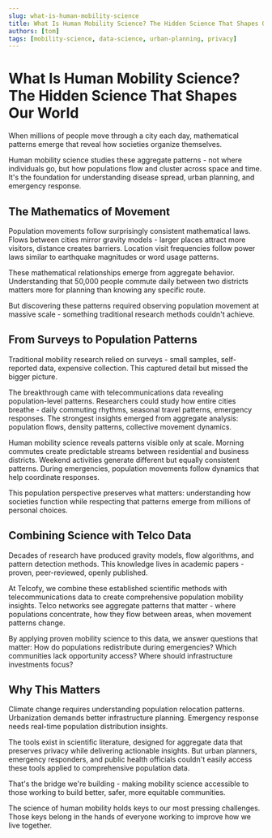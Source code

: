 ```yaml
---
slug: what-is-human-mobility-science
title: What Is Human Mobility Science? The Hidden Science That Shapes Our World
authors: [tom]
tags: [mobility-science, data-science, urban-planning, privacy]
---
```


# What Is Human Mobility Science? The Hidden Science That Shapes Our World

When millions of people move through a city each day, mathematical patterns emerge that reveal how societies organize themselves.

Human mobility science studies these aggregate patterns - not where individuals go, but how populations flow and cluster across space and time. It's the foundation for understanding disease spread, urban planning, and emergency response.

<!-- truncate -->

## The Mathematics of Movement

Population movements follow surprisingly consistent mathematical laws. Flows between cities mirror gravity models - larger places attract more visitors, distance creates barriers. Location visit frequencies follow power laws similar to earthquake magnitudes or word usage patterns.

These mathematical relationships emerge from aggregate behavior. Understanding that 50,000 people commute daily between two districts matters more for planning than knowing any specific route.

But discovering these patterns required observing population movement at massive scale - something traditional research methods couldn't achieve.

## From Surveys to Population Patterns

Traditional mobility research relied on surveys - small samples, self-reported data, expensive collection. This captured detail but missed the bigger picture.

The breakthrough came with telecommunications data revealing population-level patterns. Researchers could study how entire cities breathe - daily commuting rhythms, seasonal travel patterns, emergency responses. The strongest insights emerged from aggregate analysis: population flows, density patterns, collective movement dynamics.

Human mobility science reveals patterns visible only at scale. Morning commutes create predictable streams between residential and business districts. Weekend activities generate different but equally consistent patterns. During emergencies, population movements follow dynamics that help coordinate responses.

This population perspective preserves what matters: understanding how societies function while respecting that patterns emerge from millions of personal choices.

## Combining Science with Telco Data

Decades of research have produced gravity models, flow algorithms, and pattern detection methods. This knowledge lives in academic papers - proven, peer-reviewed, openly published.

At Telcofy, we combine these established scientific methods with telecommunications data to create comprehensive population mobility insights. Telco networks see aggregate patterns that matter - where populations concentrate, how they flow between areas, when movement patterns change.

By applying proven mobility science to this data, we answer questions that matter: How do populations redistribute during emergencies? Which communities lack opportunity access? Where should infrastructure investments focus?

## Why This Matters

Climate change requires understanding population relocation patterns. Urbanization demands better infrastructure planning. Emergency response needs real-time population distribution insights.

The tools exist in scientific literature, designed for aggregate data that preserves privacy while delivering actionable insights. But urban planners, emergency responders, and public health officials couldn't easily access these tools applied to comprehensive population data.

That's the bridge we're building - making mobility science accessible to those working to build better, safer, more equitable communities.

The science of human mobility holds keys to our most pressing challenges. Those keys belong in the hands of everyone working to improve how we live together.
